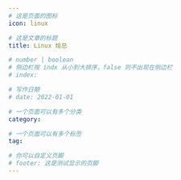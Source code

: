 ```yaml
---
# 这是页面的图标
icon: linux

# 这是文章的标题
title: Linux 烩总

# number | boolean
# 侧边栏按 indx 从小到大排序，false 则不出现在侧边栏
# index:

# 写作日期
# date: 2022-01-01

# 一个页面可以有多个分类
category: 

# 一个页面可以有多个标签
tag: 

# 你可以自定义页脚
# footer: 这是测试显示的页脚
---
```


